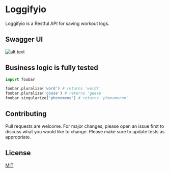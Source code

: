 # Loggifyio

Loggifyio is a Restful API for saving workout logs.

## Swagger UI

![alt text](https://imgur.com/QGEKeRN)

## Business logic is fully tested

```python
import foobar

foobar.pluralize('word') # returns 'words'
foobar.pluralize('goose') # returns 'geese'
foobar.singularize('phenomena') # returns 'phenomenon'
```

## Contributing
Pull requests are welcome. For major changes, please open an issue first to discuss what you would like to change.
Please make sure to update tests as appropriate.

## License
[MIT](https://choosealicense.com/licenses/mit/)
